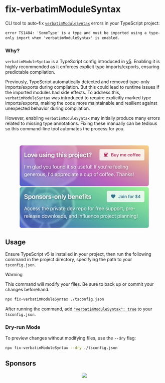 # fix-verbatimModuleSyntax

CLI tool to auto-fix [`verbatimModuleSyntax`](https://www.typescriptlang.org/tsconfig/verbatimModuleSyntax.html) errors in your TypeScript project:

```
error TS1484: 'SomeType' is a type and must be imported using a type-only import when 'verbatimModuleSyntax' is enabled.
```

### Why?

`verbatimModuleSyntax` is a TypeScript config introduced in [v5](https://devblogs.microsoft.com/typescript/announcing-typescript-5-0/#--verbatimmodulesyntax). Enabling it is highly recommended as it enforces explicit type imports/exports, ensuring predictable compilation.

Previously, TypeScript automatically detected and removed type-only imports/exports during compilation. But this could lead to runtime issues if the imported modules had side effects. To address this, `verbatimModuleSyntax` was introduced to require explicitly marked type imports/exports, making the code more maintainable and resilient against unexpected behavior during compilation.

However, enabling `verbatimModuleSyntax` may initially produce many errors related to missing type annotations. Fixing these manually can be tedious so this command-line tool automates the process for you.

<br>

<p align="center">
	<a href="https://github.com/sponsors/privatenumber/sponsorships?tier_id=398771"><img width="412" src="https://raw.githubusercontent.com/privatenumber/sponsors/master/banners/assets/donate.webp"></a>
	<a href="https://github.com/sponsors/privatenumber/sponsorships?tier_id=416984"><img width="412" src="https://raw.githubusercontent.com/privatenumber/sponsors/master/banners/assets/sponsor.webp"></a>
</p>

## Usage

Ensure TypeScript v5 is installed in your project, then run the following command in the project directory, specifying the path to your `tsconfig.json`.

> [!WARNING]
> This command will modify your files. Be sure to back up or commit your changes beforehand.

```sh
npx fix-verbatimModuleSyntax ./tsconfig.json
```

After running the command, add [`"verbatimModuleSyntax": true`](https://www.typescriptlang.org/tsconfig/verbatimModuleSyntax.html) to your `tsconfig.json`.

### Dry-run Mode

To preview changes without modifying files, use the `--dry` flag:

```sh
npx fix-verbatimModuleSyntax --dry ./tsconfig.json
```

## Sponsors

<p align="center">
	<a href="https://github.com/sponsors/privatenumber">
		<img src="https://cdn.jsdelivr.net/gh/privatenumber/sponsors/sponsorkit/sponsors.svg">
	</a>
</p>
